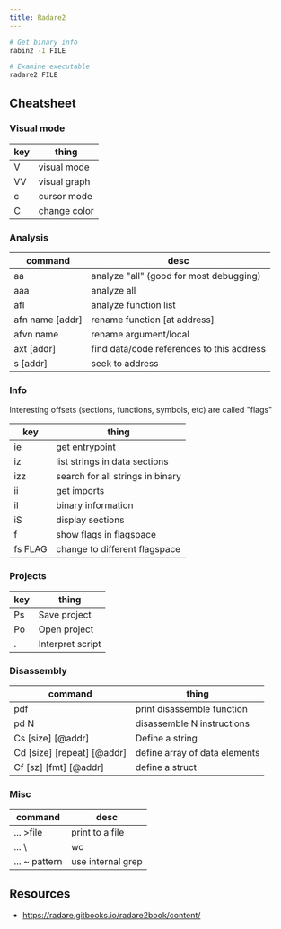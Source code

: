 ```yaml
---
title: Radare2
---
```


```bash
# Get binary info
rabin2 -I FILE

# Examine executable
radare2 FILE
```

## Cheatsheet

### Visual mode

key | thing
--- | ---
V   | visual mode
VV  | visual graph
c   | cursor mode
C   | change color

### Analysis

command         | desc
---             | ---
aa              | analyze "all"  (good for most debugging)
aaa             | analyze all
afl             | analyze function list
afn name [addr] | rename function [at address]
afvn name       | rename argument/local
axt [addr]      | find data/code references to this address
s [addr]        | seek to address

### Info

Interesting offsets (sections, functions, symbols, etc) are called "flags"

key     | thing
---     | ---
ie      | get entrypoint
iz      | list strings in data sections
izz     | search for all strings in binary
ii      | get imports
iI      | binary information
iS      | display sections
f       | show flags in flagspace
fs FLAG | change to different flagspace

### Projects

key       | thing
---       | ---
Ps <name> | Save project
Po <name> | Open project
. <name>  | Interpret script


### Disassembly

command                    | thing
---                        | ---
pdf                        | print disassemble function
pd N                       | disassemble N instructions
Cs [size] [@addr]          | Define a string
Cd [size] [repeat] [@addr] | define array of data elements
Cf [sz] [fmt] [@addr]      | define a struct

### Misc

command       | desc
---           | ---
... >file     | print to a file
... \         | wc | pipe output to shell command
... ~ pattern | use internal grep

## Resources

* https://radare.gitbooks.io/radare2book/content/

